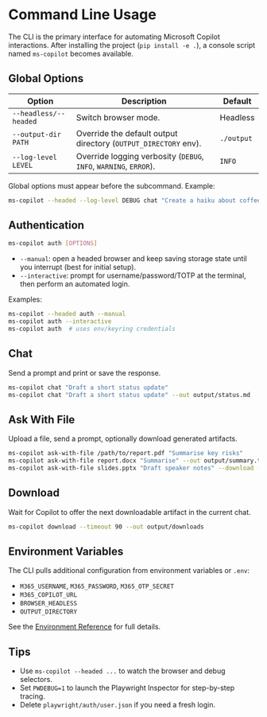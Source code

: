 # Command Line Usage

The CLI is the primary interface for automating Microsoft Copilot interactions. After installing the project (`pip install -e .`), a console script named `ms-copilot` becomes available.

## Global Options

| Option | Description | Default |
| --- | --- | --- |
| `--headless/--headed` | Switch browser mode. | Headless |
| `--output-dir PATH` | Override the default output directory (`OUTPUT_DIRECTORY` env). | `./output` |
| `--log-level LEVEL` | Override logging verbosity (`DEBUG`, `INFO`, `WARNING`, `ERROR`). | `INFO` |

Global options must appear before the subcommand. Example:

```bash
ms-copilot --headed --log-level DEBUG chat "Create a haiku about coffee"
```

## Authentication

```bash
ms-copilot auth [OPTIONS]
```

- `--manual`: open a headed browser and keep saving storage state until you interrupt (best for initial setup).
- `--interactive`: prompt for username/password/TOTP at the terminal, then perform an automated login.

Examples:

```bash
ms-copilot --headed auth --manual
ms-copilot auth --interactive
ms-copilot auth  # uses env/keyring credentials
```

## Chat

Send a prompt and print or save the response.

```bash
ms-copilot chat "Draft a short status update"
ms-copilot chat "Draft a short status update" --out output/status.md
```

## Ask With File

Upload a file, send a prompt, optionally download generated artifacts.

```bash
ms-copilot ask-with-file /path/to/report.pdf "Summarise key risks"
ms-copilot ask-with-file report.docx "Summarise" --out output/summary.txt
ms-copilot ask-with-file slides.pptx "Draft speaker notes" --download --download-dir output/artifacts
```

## Download

Wait for Copilot to offer the next downloadable artifact in the current chat.

```bash
ms-copilot download --timeout 90 --out output/downloads
```

## Environment Variables

The CLI pulls additional configuration from environment variables or `.env`:

- `M365_USERNAME`, `M365_PASSWORD`, `M365_OTP_SECRET`
- `M365_COPILOT_URL`
- `BROWSER_HEADLESS`
- `OUTPUT_DIRECTORY`

See the [Environment Reference](getting-started.md#configure-secrets) for full details.

## Tips

- Use `ms-copilot --headed ...` to watch the browser and debug selectors.
- Set `PWDEBUG=1` to launch the Playwright Inspector for step-by-step tracing.
- Delete `playwright/auth/user.json` if you need a fresh login.
